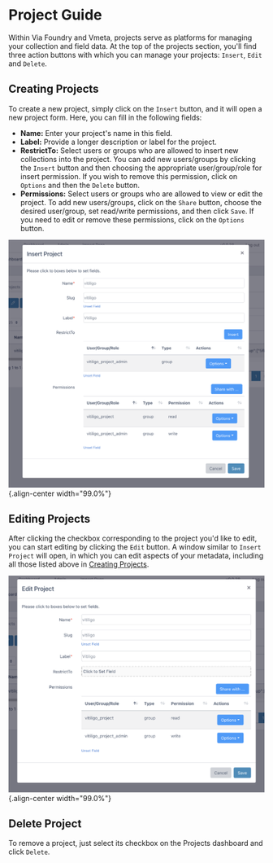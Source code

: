# Project Guide

Within Via Foundry and Vmeta, projects serve as platforms for managing your collection and field data. At the top of the projects section, you'll find three action buttons with which you can manage your projects: `Insert`, `Edit` and `Delete`.

## Creating Projects

To create a new project, simply click on the `Insert` button, and it will open a new project form. Here, you can fill in the following fields:

-   **Name:** Enter your project's name in this field.
-   **Label:** Provide a longer description or label for the project.
-   **RestrictTo:** Select users or groups who are allowed to insert new collections into the project. You can add new users/groups by clicking the `Insert` button and then choosing the appropriate user/group/role for insert permission. If you wish to remove this permission, click on `Options` and then the `Delete` button.
-   **Permissions:** Select users or groups who are allowed to view or edit the project. To add new users/groups, click on the `Share` button, choose the desired user/group, set read/write permissions, and then click `Save`. If you need to edit or remove these permissions, click on the `Options` button.

![image](../images/projects_insert.png){.align-center width="99.0%"}

## Editing Projects

After clicking the checkbox corresponding to the project you'd like to edit, you can start editing by clicking
the `Edit` button. A window similar to `Insert Project` will open, in which you can edit aspects of your metadata, including all those listed above in [Creating Projects](vmeta_projects.md#creating-projects).

![image](../images/projects_edit.png){.align-center width="99.0%"}

## Delete Project

To remove a project, just select its checkbox on the Projects dashboard and click `Delete`.
